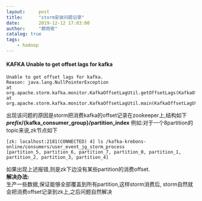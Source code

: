 ```yaml
---
layout:     post
title:      "storm安装问题记录"
date:       2019-12-12 17:03:00
author:     "聼雨夜"
catalog: true
tags:
    - hadoop
---
```

#### KAFKA	Unable to get offset lags for kafka
```text
Unable to get offset lags for kafka.
Reason: java.lang.NullPointerException
at org.apache.storm.kafka.monitor.KafkaOffsetLagUtil.getOffsetLags(KafkaOffsetLagUtil.java:272)
at org.apache.storm.kafka.monitor.KafkaOffsetLagUtil.main(KafkaOffsetLagUtil.java:124)
```
出现该问题的原因是storm把消费kafka的offset记录在zookeeper上,结构如下<br/>
**${prefix}/${kafka_consumer_group}/partition_index**
例如:对于一个8partition的topic来说,zk节点如下<br/>
```text
[zk: localhost:2181(CONNECTED) 4] ls /kafka-krebons-online/consumers/user_event_jg_storm_process
[partition_5, partition_6, partition_7, partition_0, partition_1, partition_2, partition_3, partition_4]
```
如果出现上述报错,则是zk下边没有某些partition的消费offset.<br/>
**解决办法:**<br/>
生产一些数据,保证能够全部覆盖到所有partition,这样storm消费后,
storm自然就会把消费offset记录到zk上,之后问题自然解决<br/>